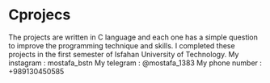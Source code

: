 # Cprojecs
The projects are written in C language and each one has a simple question to improve the programming technique and skills. I completed these projects in the first semester of Isfahan University of Technology.
My instagram : mostafa_bstn
My telegram : @mostafa_1383
My phone number : +989130450585
